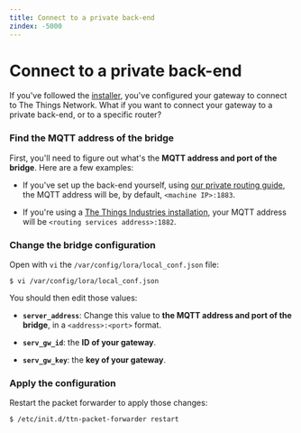 ```yaml
---
title: Connect to a private back-end
zindex: -5000
---
```


# Connect to a private back-end

If you've followed the [installer](https://github.com/kersing/multitech-installer), you've configured your gateway to connect to The Things Network. What if you want to connect your gateway to a private back-end, or to a specific router?

### Find the MQTT address of the bridge

First, you'll need to figure out what's the **MQTT address and port of the bridge**. Here are a few examples:

+ If you've set up the back-end yourself, using [our private routing guide](https://www.thethingsnetwork.org/article/setting-up-a-private-routing-environment), the MQTT address will be, by default, `<machine IP>:1883`.

+ If you're using a [The Things Industries installation](https://www.thethingsindustries.com/), your MQTT address will be `<routing services address>:1882`.

### Change the bridge configuration

Open with `vi` the `/var/config/lora/local_conf.json` file:

```
$ vi /var/config/lora/local_conf.json
```

You should then edit those values:

+ **`server_address`**: Change this value to **the MQTT address and port of the bridge**, in a `<address>:<port>` format.

+ **`serv_gw_id`**: the **ID of your gateway**.

+ **`serv_gw_key`**: the **key of your gateway**.

### Apply the configuration

Restart the packet forwarder to apply those changes:

```
$ /etc/init.d/ttn-packet-forwarder restart
```
